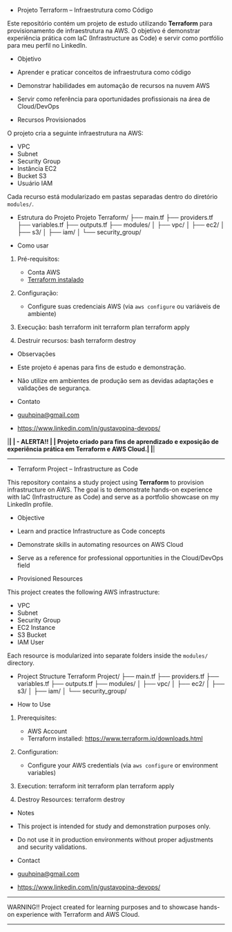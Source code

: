 - Projeto Terraform – Infraestrutura como Código

Este repositório contém um projeto de estudo utilizando **Terraform** para provisionamento de infraestrutura na AWS. O objetivo é demonstrar experiência prática com IaC (Infrastructure as Code) e servir como portfólio para meu perfil no LinkedIn.

- Objetivo

- Aprender e praticar conceitos de infraestrutura como código
- Demonstrar habilidades em automação de recursos na nuvem AWS
- Servir como referência para oportunidades profissionais na área de Cloud/DevOps

- Recursos Provisionados

O projeto cria a seguinte infraestrutura na AWS:
- VPC
- Subnet
- Security Group
- Instância EC2
- Bucket S3
- Usuário IAM

Cada recurso está modularizado em pastas separadas dentro do diretório `modules/`.

- Estrutura do Projeto
Projeto Terraform/
├── main.tf
├── providers.tf
├── variables.tf
├── outputs.tf
├── modules/
│   ├── vpc/
│   ├── ec2/
│   ├── s3/
│   ├── iam/
│   └── security_group/

- Como usar

1. Pré-requisitos:
   - Conta AWS
   - [Terraform instalado](https://www.terraform.io/downloads.html)

2. Configuração:
   - Configure suas credenciais AWS (via `aws configure` ou variáveis de ambiente)

3. Execução:
   bash
   terraform init
   terraform plan
   terraform apply
   

4. Destruir recursos:
   bash
   terraform destroy
   

- Observações
- Este projeto é apenas para fins de estudo e demonstração.
- Não utilize em ambientes de produção sem as devidas adaptações e validações de segurança.

- Contato
- guuhpina@gmail.com
- https://www.linkedin.com/in/gustavopina-devops/

|******************************************************************************************************|
| - ALERTA!!                                                                                           |
|  Projeto criado para fins de aprendizado e exposição de experiência prática em Terraform e AWS Cloud.| 
|******************************************************************************************************|

__________________________________________________________________________________________________________________________________________

- Terraform Project – Infrastructure as Code

This repository contains a study project using **Terraform** to provision infrastructure on AWS. The goal is to demonstrate hands-on experience with IaC (Infrastructure as Code) and serve as a portfolio showcase on my LinkedIn profile.

- Objective

- Learn and practice Infrastructure as Code concepts  
- Demonstrate skills in automating resources on AWS Cloud  
- Serve as a reference for professional opportunities in the Cloud/DevOps field  

- Provisioned Resources

This project creates the following AWS infrastructure:
- VPC  
- Subnet  
- Security Group  
- EC2 Instance  
- S3 Bucket  
- IAM User  

Each resource is modularized into separate folders inside the `modules/` directory.

- Project Structure
Terraform Project/
├── main.tf
├── providers.tf
├── variables.tf
├── outputs.tf
├── modules/
│   ├── vpc/
│   ├── ec2/
│   ├── s3/
│   ├── iam/
│   └── security_group/

- How to Use

1. Prerequisites:
   - AWS Account  
   - Terraform installed: https://www.terraform.io/downloads.html

2. Configuration:
   - Configure your AWS credentials (via `aws configure` or environment variables)

3. Execution:
   terraform init
   terraform plan
   terraform apply

4. Destroy Resources:
   terraform destroy

- Notes

- This project is intended for study and demonstration purposes only.  
- Do not use it in production environments without proper adjustments and security validations.

- Contact

- guuhpina@gmail.com  
- https://www.linkedin.com/in/gustavopina-devops/

******************************************************************************************************
WARNING!!
Project created for learning purposes and to showcase hands-on experience with Terraform and AWS Cloud.
******************************************************************************************************


